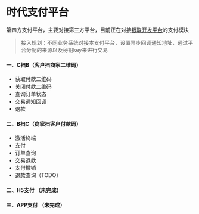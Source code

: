 # 时代支付平台

第四方支付平台，主要对接第三方平台，目前正在对接[银联开发平台](https://open.chinaums.com/index)的支付模块 </br>  
> 接入规划：不同业务系统对接本支付平台，设置异步回调通知地址，通过平台分配的来源以及秘钥key来进行交易
#### 一、C扫B（客户扫商家二维码）   
- 获取付款二维码 
- 关闭付款二维码
- 查询订单状态
- 交易通知回调
- 退款

#### 二、B扫C（商家扫客户付款码）
- 激活终端
- 支付
- 订单查询
- 交易退款
- 支付撤销
- 退款查询（TODO）

#### 二、H5支付  （未完成）
#### 三、APP支付    （未完成）


